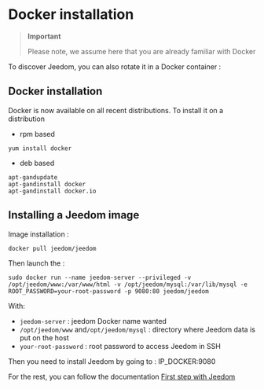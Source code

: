 # Docker installation

> **Important**
>
> Please note, we assume here that you are already familiar with Docker

To discover Jeedom, you can also rotate it in a Docker container :

## Docker installation

Docker is now available on all recent distributions.
To install it on a distribution

-   rpm based

````
yum install docker
````

-   deb based

````
apt-gandupdate
apt-gandinstall docker
apt-gandinstall docker.io
````

## Installing a Jeedom image

Image installation :

``docker pull jeedom/jeedom``

Then launch the :

``sudo docker run --name jeedom-server --privileged -v /opt/jeedom/www:/var/www/html -v /opt/jeedom/mysql:/var/lib/mysql -e ROOT_PASSWORD=your-root-password -p 9080:80 jeedom/jeedom``

With:

-   ``jeedom-server`` : jeedom Docker name wanted
-   ``/opt/jeedom/www`` and``/opt/jeedom/mysql`` : directory where Jeedom data is put on the host
-   ``your-root-password`` : root password to access Jeedom in SSH

Then you need to install Jeedom by going to : IP\_DOCKER:9080

For the rest, you can follow the documentation [First step with Jeedom](https://doc.jeedom.com/en_US/premiers-pas/index)
